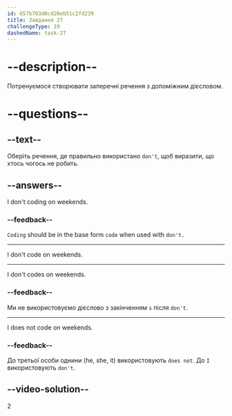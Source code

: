 ```yaml
---
id: 657b703d0cd20eb51c2fd239
title: Завдання 27
challengeType: 19
dashedName: task-27
---
```


# --description--

Потренуємося створювати заперечні речення з допоміжним дієсловом.

# --questions--

## --text--

Оберіть речення, де правильно використано `don't`, щоб виразити, що хтось чогось не робить.

## --answers--

I don't coding on weekends.

### --feedback--

`Coding` should be in the base form `code` when used with `don't.`

---

I don't code on weekends.

---

I don't codes on weekends.

### --feedback--

Ми не використовуємо дієслово з закінченням `s` після `don't`.

---

I does not code on weekends.

### --feedback--

До третьої особи однини (he, she, it) використовують `does not`. До `I` використовують `don't`.

## --video-solution--

2
